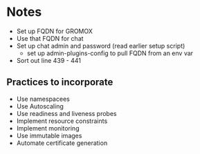 # Notes

* Set up FQDN for GROMOX
* Use that FQDN for chat
* Set up chat admin and password (read earlier setup script)
  * set up admin-plugins-config to pull FQDN from an env var
* Sort out line 439 - 441

## Practices to incorporate
* Use namespacees
* Use Autoscaling
* Use readiness and liveness probes
* Implement resource constraints
* Implement monitoring
* Use immutable images
* Automate certificate generation
